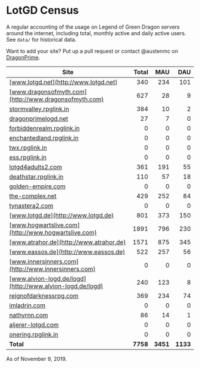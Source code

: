 # LotGD Census
A regular accounting of the usage on Legend of Green Dragon servers around the internet, including total, monthly active and daily active users. See `data/` for historical data.

Want to add your site? Put up a pull request or contact @austenmc on [DragonPrime](http://dragonprime.net).


Site | Total | MAU | DAU
--- | ---:| ---:| ---:
[www.lotgd.net](http://www.lotgd.net)|340|234|101
[www.dragonsofmyth.com](http://www.dragonsofmyth.com)|627|28|9
[stormvalley.rpglink.in](http://stormvalley.rpglink.in)|384|10|2
[dragonprimelogd.net](http://dragonprimelogd.net)|27|7|0
[forbiddenrealm.rpglink.in](http://forbiddenrealm.rpglink.in)|0|0|0
[enchantedland.rpglink.in](http://enchantedland.rpglink.in)|0|0|0
[twx.rpglink.in](http://twx.rpglink.in)|0|0|0
[ess.rpglink.in](http://ess.rpglink.in)|0|0|0
[lotgd4adults2.com](http://lotgd4adults2.com)|361|191|55
[deathstar.rpglink.in](http://deathstar.rpglink.in)|110|57|18
[golden-empire.com](http://golden-empire.com)|0|0|0
[the-complex.net](http://the-complex.net)|429|252|84
[tynastera2.com](http://tynastera2.com)|0|0|0
[www.lotgd.de](http://www.lotgd.de)|801|373|150
[www.hogwartslive.com](http://www.hogwartslive.com)|1891|796|230
[www.atrahor.de](http://www.atrahor.de)|1571|875|345
[www.eassos.de](http://www.eassos.de)|522|257|56
[www.innersinners.com](http://www.innersinners.com)|0|0|0
[www.alvion-logd.de/logd](http://www.alvion-logd.de/logd)|240|123|8
[reignofdarknessrpg.com](http://reignofdarknessrpg.com)|369|234|74
[imladrin.com](http://imladrin.com)|0|0|0
[nathyrnn.com](http://nathyrnn.com)|86|14|1
[aljerer-lotgd.com](http://aljerer-lotgd.com)|0|0|0
[onering.rpglink.in](http://onering.rpglink.in)|0|0|0
**Total**|**7758**|**3451**|**1133**

As of November 9, 2019.
